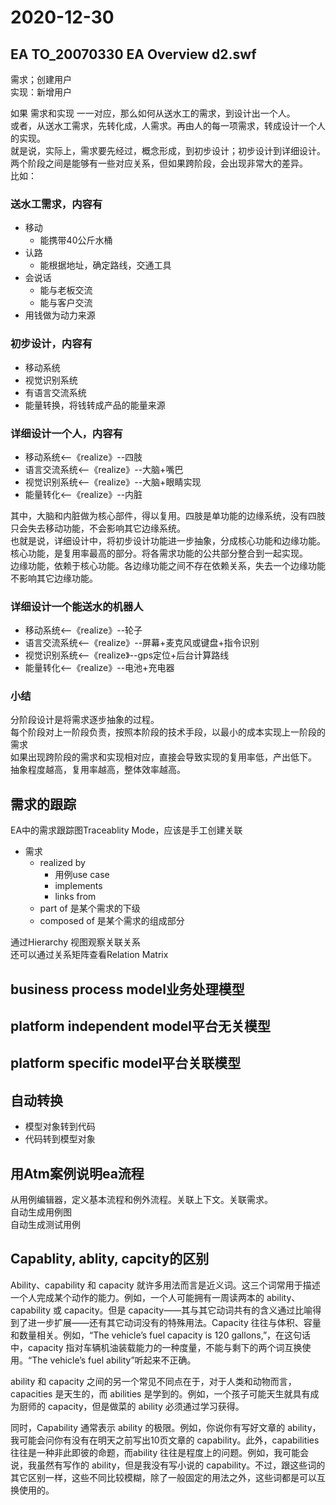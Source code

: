 # 2020-12-30

## EA TO_20070330 EA Overview d2.swf

需求；创建用户  
实现：新增用户  

如果 需求和实现 一一对应，那么如何从送水工的需求，到设计出一个人。  
或者，从送水工需求，先转化成，人需求。再由人的每一项需求，转成设计一个人的实现。  
就是说，实际上，需求要先经过，概念形成，到初步设计；初步设计到详细设计。  
两个阶段之间是能够有一些对应关系，但如果跨阶段，会出现非常大的差异。  
比如：

### 送水工需求，内容有

* 移动
  + 能携带40公斤水桶
* 认路
  + 能根据地址，确定路线，交通工具  
* 会说话
  + 能与老板交流
  + 能与客户交流
* 用钱做为动力来源

### 初步设计，内容有

* 移动系统
* 视觉识别系统
* 有语言交流系统
* 能量转换，将钱转成产品的能量来源  

### 详细设计一个人，内容有

* 移动系统<--《realize》--四肢
* 语言交流系统<--《realize》--大脑+嘴巴
* 视觉识别系统<--《realize》--大脑+眼睛实现
* 能量转化<--《realize》--内脏

其中，大脑和内脏做为核心部件，得以复用。四肢是单功能的边缘系统，没有四肢只会失去移动功能，不会影响其它边缘系统。  
也就是说，详细设计中，将初步设计功能进一步抽象，分成核心功能和边缘功能。  
核心功能，是复用率最高的部分。将各需求功能的公共部分整合到一起实现。  
边缘功能，依赖于核心功能。各边缘功能之间不存在依赖关系，失去一个边缘功能不影响其它边缘功能。

### 详细设计一个能送水的机器人

* 移动系统<--《realize》--轮子
* 语言交流系统<--《realize》--屏幕+麦克风或键盘+指令识别
* 视觉识别系统<--《realize》--gps定位+后台计算路线
* 能量转化<--《realize》--电池+充电器

### 小结

分阶段设计是将需求逐步抽象的过程。  
每个阶段对上一阶段负责，按照本阶段的技术手段，以最小的成本实现上一阶段的需求  
如果出现跨阶段的需求和实现相对应，直接会导致实现的复用率低，产出低下。  
抽象程度越高，复用率越高，整体效率越高。

## 需求的跟踪

EA中的需求跟踪图Traceablity Mode，应该是手工创建关联  

* 需求
  - realized by 
    + 用例use case
    + implements
    + links from  
  - part of 是某个需求的下级
  - composed of 是某个需求的组成部分

通过Hierarchy 视图观察关联关系  
还可以通过关系矩阵查看Relation Matrix  

## business process model业务处理模型

## platform independent model平台无关模型

## platform specific model平台关联模型

## 自动转换

* 模型对象转到代码
* 代码转到模型对象

## 用Atm案例说明ea流程

从用例编辑器，定义基本流程和例外流程。关联上下文。关联需求。  
自动生成用例图  
自动生成测试用例  


## Capablity, ablity, capcity的区别  

Ability、capability 和 capacity 就许多用法而言是近义词。这三个词常用于描述一个人完成某个动作的能力。例如，一个人可能拥有一周读两本的 ability、capability 或 capacity。但是 capacity——其与其它动词共有的含义通过比喻得到了进一步扩展——还有其它动词没有的特殊用法。Capacity 往往与体积、容量和数量相关。例如，“The vehicle’s fuel capacity is 120 gallons,”，在这句话中，capacity 指对车辆机油装载能力的一种度量，不能与剩下的两个词互换使用。“The vehicle’s fuel ability”听起来不正确。

ability 和 capacity 之间的另一个常见不同点在于，对于人类和动物而言，capacities 是天生的，而 abilities 是学到的。例如，一个孩子可能天生就具有成为厨师的 capacity，但是做菜的 ability 必须通过学习获得。

同时，Capability 通常表示 ability 的极限。例如，你说你有写好文章的 ability，我可能会问你有没有在明天之前写出10页文章的 capability。此外，capabilities 往往是一种非此即彼的命题，而ability 往往是程度上的问题。例如，我可能会说，我虽然有写作的 ability，但是我没有写小说的 capability。不过，跟这些词的其它区别一样，这些不同比较模糊，除了一般固定的用法之外，这些词都是可以互换使用的。
